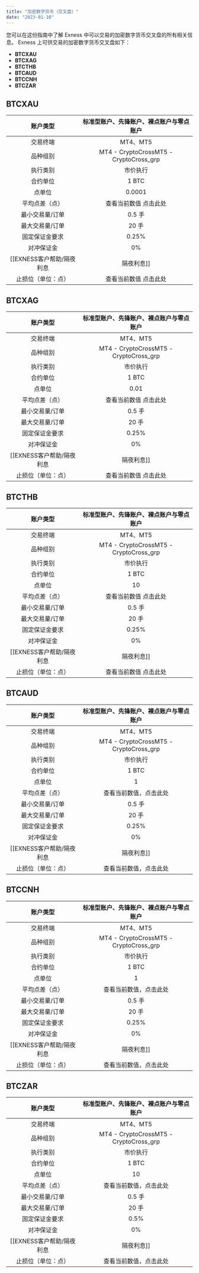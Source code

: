 ```yaml
---
title: "加密数字货币（交叉盘）"
date: "2023-01-10"
---
```


您可以在这份指南中了解 Exness 中可以交易的加密数字货币交叉盘的所有相关信息。 Exness 上可供交易的加密数字货币交叉盘如下：

- **BTCXAU**
- **BTCXAG**
- **BTCTHB**
- **BTCAUD**
- **BTCCNH**
- **BTCZAR**

## BTCXAU

| 账户类型| 标准型账户、先锋账户、裸点账户与零点账户 |
|:----:|:----:|
| 交易终端| MT4、MT5  |
| 品种组别| MT4 - CryptoCrossMT5 - CryptoCross_grp |
| 执行类别| 市价执行|
| 合约单位| 1 BTC |
| 点单位 | 0.0001|
| 平均点差（点）| 查看当前数值 点击此处 |
| 最小交易量/订单  | 0.5 手 |
| 最大交易量/订单  | 20 手|
| 固定保证金要求| 0.25% |
| 对冲保证金| 0% |
| [[EXNESS客户帮助/隔夜利息|隔夜利息]]| 0  |
| 止损位（单位：点） | 查看当前数值 点击此处 |


## BTCXAG

| 账户类型| 标准型账户、先锋账户、裸点账户与零点账户 |
|:----:|:----:|
| 交易终端| MT4、MT5  |
| 品种组别| MT4 - CryptoCrossMT5 - CryptoCross_grp |
| 执行类别| 市价执行|
| 合约单位| 1 BTC |
| 点单位 | 0.01|
| 平均点差（点）| 查看当前数值 点击此处 |
| 最小交易量/订单  | 0.5 手 |
| 最大交易量/订单  | 20 手|
| 固定保证金要求| 0.25% |
| 对冲保证金| 0% |
| [[EXNESS客户帮助/隔夜利息|隔夜利息]]| 0  |
| 止损位（单位：点） | 查看当前数值 点击此处 |


## BTCTHB

| 账户类型| 标准型账户、先锋账户、裸点账户与零点账户 |
|:----:|:----:|
| 交易终端| MT4、MT5  |
| 品种组别| MT4 - CryptoCrossMT5 - CryptoCross_grp |
| 执行类别| 市价执行|
| 合约单位| 1 BTC |
| 点单位 | 10 |
| 平均点差（点）| 查看当前数值 点击此处 |
| 最小交易量/订单  | 0.5 手 |
| 最大交易量/订单  | 20 手|
| 固定保证金要求| 0.25% |
| 对冲保证金| 0% |
| [[EXNESS客户帮助/隔夜利息|隔夜利息]]| 0  |
| 止损位（单位：点） | 查看当前数值 点击此处 |


## BTCAUD

| 账户类型| 标准型账户、先锋账户、裸点账户与零点账户 |
|:----:|:----:|
| 交易终端| MT4、MT5  |
| 品种组别| MT4 - CryptoCrossMT5 - CryptoCross_grp |
| 执行类别| 市价执行|
| 合约单位| 1 BTC |
| 点单位 | 1  |
| 平均点差（点）| 查看当前数值，点击此处 |
| 最小交易量/订单  | 0.5 手 |
| 最大交易量/订单  | 20 手|
| 固定保证金要求| 0.25% |
| 对冲保证金| 0% |
| [[EXNESS客户帮助/隔夜利息|隔夜利息]]| 0  |
| 止损位（单位：点） | 查看当前数值，点击此处 |


## BTCCNH

| 账户类型| 标准型账户、先锋账户、裸点账户与零点账户 |
|:----:|:----:|
| 交易终端| MT4、MT5  |
| 品种组别| MT4 - CryptoCrossMT5 - CryptoCross_grp |
| 执行类别| 市价执行|
| 合约单位| 1 BTC |
| 点单位 | 1  |
| 平均点差（点）| 查看当前数值，点击此处 |
| 最小交易量/订单  | 0.5 手 |
| 最大交易量/订单  | 20 手|
| 固定保证金要求| 0.25% |
| 对冲保证金| 0% |
| [[EXNESS客户帮助/隔夜利息|隔夜利息]]| 0  |
| 止损位（单位：点） | 查看当前数值，点击此处 |


## BTCZAR

| 账户类型| 标准型账户、先锋账户、裸点账户与零点账户 |
|:----:|:----:|
| 交易终端| MT4、MT5  |
| 品种组别| MT4 - CryptoCrossMT5 - CryptoCross_grp |
| 执行类别| 市价执行|
| 合约单位| 1 BTC |
| 点单位 | 10 |
| 平均点差（点）| 查看当前数值，点击此处 |
| 最小交易量/订单  | 0.5 手 |
| 最大交易量/订单  | 20 手|
| 固定保证金要求| 0.5%|
| 对冲保证金| 0% |
| [[EXNESS客户帮助/隔夜利息|隔夜利息]]| 0  |
| 止损位（单位：点） | 查看当前数值，点击此处 |

